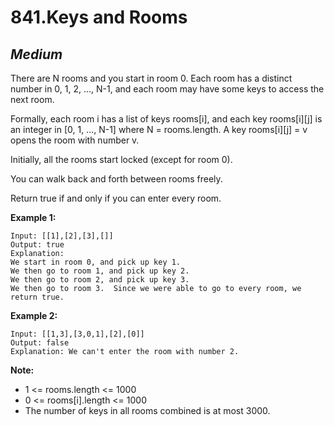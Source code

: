 841.Keys and Rooms
============

*Medium*
------------

There are N rooms and you start in room 0.  Each room has a distinct number in 0, 1, 2, ..., N-1, and each room may have some keys to access the next room. 

Formally, each room i has a list of keys rooms[i], and each key rooms[i][j] is an integer in [0, 1, ..., N-1] where N = rooms.length.  A key rooms[i][j] = v opens the room with number v.

Initially, all the rooms start locked (except for room 0). 

You can walk back and forth between rooms freely.

Return true if and only if you can enter every room.

**Example 1:**

    Input: [[1],[2],[3],[]]
    Output: true
    Explanation:  
    We start in room 0, and pick up key 1.
    We then go to room 1, and pick up key 2.
    We then go to room 2, and pick up key 3.
    We then go to room 3.  Since we were able to go to every room, we return true.

**Example 2:**

    Input: [[1,3],[3,0,1],[2],[0]]
    Output: false
    Explanation: We can't enter the room with number 2.

**Note:**

* 1 <= rooms.length <= 1000
* 0 <= rooms[i].length <= 1000
* The number of keys in all rooms combined is at most 3000.
